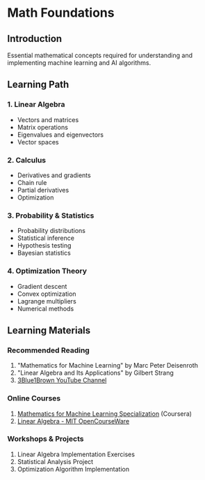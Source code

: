 # Math Foundations

## Introduction
Essential mathematical concepts required for understanding and implementing machine learning and AI algorithms.

## Learning Path

### 1. Linear Algebra
- Vectors and matrices
- Matrix operations
- Eigenvalues and eigenvectors
- Vector spaces

### 2. Calculus
- Derivatives and gradients
- Chain rule
- Partial derivatives
- Optimization

### 3. Probability & Statistics
- Probability distributions
- Statistical inference
- Hypothesis testing
- Bayesian statistics

### 4. Optimization Theory
- Gradient descent
- Convex optimization
- Lagrange multipliers
- Numerical methods

## Learning Materials

### Recommended Reading
1. "Mathematics for Machine Learning" by Marc Peter Deisenroth
2. "Linear Algebra and Its Applications" by Gilbert Strang
3. [3Blue1Brown YouTube Channel](https://www.youtube.com/c/3blue1brown)

### Online Courses
1. [Mathematics for Machine Learning Specialization](https://www.coursera.org/specializations/mathematics-machine-learning) (Coursera)
2. [Linear Algebra - MIT OpenCourseWare](https://ocw.mit.edu/courses/18-06-linear-algebra-spring-2010/)

### Workshops & Projects
1. Linear Algebra Implementation Exercises
2. Statistical Analysis Project
3. Optimization Algorithm Implementation